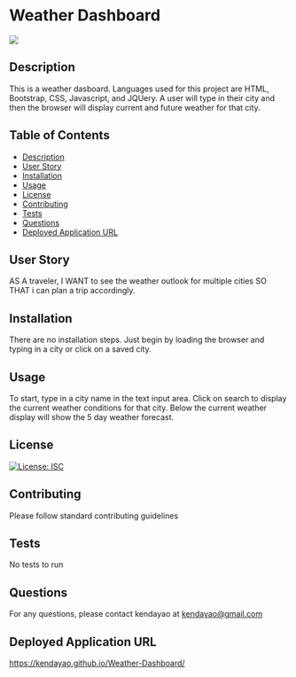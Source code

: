 
# Weather Dashboard


![](https://avatars3.githubusercontent.com/u/62568395?v=4)

## Description


This is a weather dasboard. Languages used for this project are HTML, Bootstrap, CSS, Javascript, and JQUery. A user will type in their city and then the browser will display current and future weather for that city.


## Table of Contents

* [Description](#description)
* [User Story](#user-story)
* [Installation](#installation)
* [Usage](#usage)
* [License](#license)
* [Contributing](#contributing)
* [Tests](#tests)
* [Questions](#questions)
* [Deployed Application URL](#deployed-application-URL)



## User Story


AS A traveler, I WANT to see the weather outlook for multiple cities SO THAT i can plan a trip accordingly.


## Installation


There are no installation steps. Just begin by loading the browser and typing in a city or click on a saved city.


## Usage


To start, type in a city name in the text input area. Click on search to display the current weather conditions for that city. Below the current weather display will show the 5 day weather forecast.


## License


[![License: ISC](https://img.shields.io/badge/License-ISC-blue.svg)](https://opensource.org/licenses/ISC)


## Contributing


Please follow standard contributing guidelines


## Tests


No tests to run


## Questions


For any questions, please contact kendayao at kendayao@gmail.com

## Deployed Application URL


https://kendayao.github.io/Weather-Dashboard/
